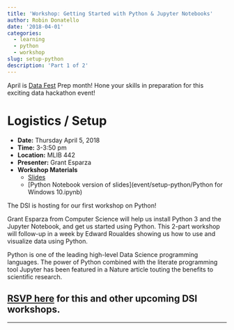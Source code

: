 ```yaml
---
title: 'Workshop: Getting Started with Python & Jupyter Notebooks'
author: Robin Donatello
date: '2018-04-01'
categories:
  - learning
  - python
  - workshop
slug: setup-python
description: 'Part 1 of 2'
---
```



April is [Data Fest](https://csucdsi.github.io/datafest/) Prep month! Hone your skills in preparation for this exciting data hackathon event!

# Logistics / Setup

* **Date:** Thursday April 5, 2018
* **Time:** 3-3:50 pm
* **Location:** MLIB 442
* **Presenter:** Grant Esparza 
* **Workshop Materials**
    - [Slides](event/setup-python/python_presentation.pdf)
    - [Python Notebook version of slides](event/setup-python/Python for Windows 10.ipynb)



The DSI is hosting for our first workshop on Python! 

Grant Esparza from Computer Science will help us install Python 3 and the Jupyter Notebook, and get us started using Python. This 2-part workshop will follow-up in a week by Edward Roualdes showing us how to use and visualize data using Python. 

Python is one of the leading high-level Data Science programming languages. The power of Python combined with the literate programming tool Jupyter has been featured in a Nature article touting the benefits to scientific research.

## [RSVP here](https://goo.gl/forms/mMUf1QRezqAY0ID03) for this and other upcoming DSI workshops. 

----



